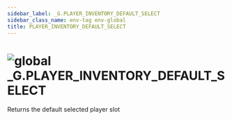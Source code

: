```yaml
---
sidebar_label: _G.PLAYER_INVENTORY_DEFAULT_SELECT
sidebar_class_name: env-tag env-global
title: PLAYER_INVENTORY_DEFAULT_SELECT
---
```


# <img src='/img/wiki/global.png' alt='global' data-tag='env-tag' /> **_G**.PLAYER_INVENTORY_DEFAULT_SELECT
Returns the default selected player slot<br/>
